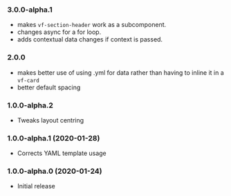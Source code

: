 ### 3.0.0-alpha.1

- makes `vf-section-header` work as a subcomponent.
- changes async for a for loop.
- adds contextual data changes if context is passed.

### 2.0.0

- makes better use of using .yml for data rather than having to inline it in a `vf-card`
- better default spacing

### 1.0.0-alpha.2

- Tweaks layout centring

### 1.0.0-alpha.1 (2020-01-28)

- Corrects YAML template usage

### 1.0.0-alpha.0 (2020-01-24)

- Initial release
